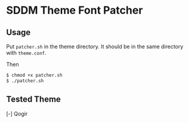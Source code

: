 # SDDM Theme Font Patcher

## Usage

Put ```patcher.sh``` in the theme directory.
It should be in the same directory with ```theme.conf```.

Then

```bash
$ chmod +x patcher.sh
$ ./patcher.sh
```

## Tested Theme

[-] Qogir
